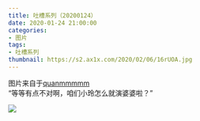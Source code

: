 ```yaml
---
title: 吐槽系列（20200124）
date: 2020-01-24 21:00:00
categories:
- 图片
tags:
- 吐槽系列
thumbnail: https://s2.ax1x.com/2020/02/06/16rUOA.jpg
---
```


图片来自于<a href="https://weibo.com/p/1005051720171447" target="_blank">quanmmmmm</a><br/>“等等有点不对啊，咱们小玲怎么就演婆婆啦？”

![](https://s2.ax1x.com/2020/02/06/16rUOA.jpg)
